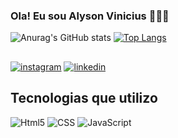 ### Ola! Eu sou Alyson Vinicius 👨🏽‍💻

![Anurag's GitHub stats](https://github-readme-stats.vercel.app/api?username=Alyson-Vinicius&show_icons=true&theme=dark)
[![Top Langs](https://github-readme-stats.vercel.app/api/top-langs/?username=Alyson-Vinicius&layout=donut)](https://github.com/anuraghazra/github-readme-stats)

##
[![instagram](https://img.shields.io/badge/Instagram-E4405F?style=for-the-badge&logo=instagram&logoColor=white)](https://www.instagram.com/alyson_viny_/)
[![linkedin](https://img.shields.io/badge/LinkedIn-0077B5?style=for-the-badge&logo=linkedin&logoColor=white)](https://www.linkedin.com/in/alyson-vin%C3%ADcius-galdino-de-souza-41808a185/)

## Tecnologias que utilizo

<div>
  <img alt='Html5' src='https://img.shields.io/badge/HTML5-E34F26?style=for-the-badge&logo=html5&logoColor=white'>
   <img alt='CSS' src='https://img.shields.io/badge/CSS-239120?&style=for-the-badge&logo=css3&logoColor=white'>
   <img alt='JavaScript' src='https://img.shields.io/badge/JavaScript-F7DF1E?style=for-the-'>
           

          
         
</div>

        
